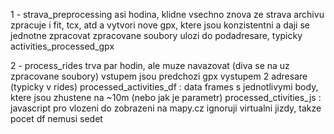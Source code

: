 1 - strava_preprocessing 
asi hodina, klidne vsechno znova ze strava archivu
zpracuje i fit, tcx, atd a vytvori nove gpx, ktere jsou konzistentni a daji se jednotne zpracovat
zpracovane soubory ulozi do podadresare, typicky activities_processed_gpx


2 - process_rides
trva par hodin, ale muze navazovat (diva se na uz zpracovane soubory)
vstupem jsou predchozi gpx
vystupem 2 adresare (typicky v rides)
processed_activities_df : data frames s jednotlivymi body, ktere jsou zhustene na ~10m (nebo jak je parametr)
processed_ctivities_js : javascript pro vlozeni do zobrazeni na mapy.cz
ignoruji virtualni jizdy, takze pocet df nemusi sedet

